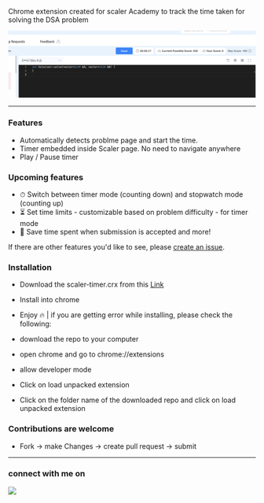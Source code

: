 Chrome extension created for scaler Academy to track the time taken for solving the DSA problem

![ScreenShot](https://raw.githubusercontent.com/alaspuresujay/scaler-timer/master/img/ss-1.png)

---

### Features

- Automatically detects problme page and start the time.
- Timer embedded inside Scaler page. No need to navigate anywhere
- Play / Pause timer

### Upcoming features

- ⏱ Switch between timer mode (counting down) and stopwatch mode (counting up)
- ⏳ Set time limits - customizable based on problem difficulty - for timer mode
- 💾 Save time spent when submission is accepted
  and more!

If there are other features you'd like to see, please [create an issue](https://github.com/alaspuresujay/scaler-timer/issues/new).

### Installation

- Download the scaler-timer.crx from this [Link](https://github.com/alaspuresujay/scaler-timer/releases/tag/V1.0.0)
- Install into chrome
- Enjoy :fire:
  | if you are getting error while installing, please check the following:

- download the repo to your computer
- open chrome and go to chrome://extensions
- allow developer mode
- Click on load unpacked extension
- Click on the folder name of the downloaded repo and click on load unpacked extension

### Contributions are welcome

- Fork -> make Changes -> create pull request -> submit

---

### connect with me on

  <a href="https://in.linkedin.com/in/alaspuresujay" alt="LinkedIn/alaspuresujay">
    <img src="https://img.shields.io/badge/LinkedIn-%20-blue?style=flat&logo=Linkedin&logoColor=white" />
  </a>
